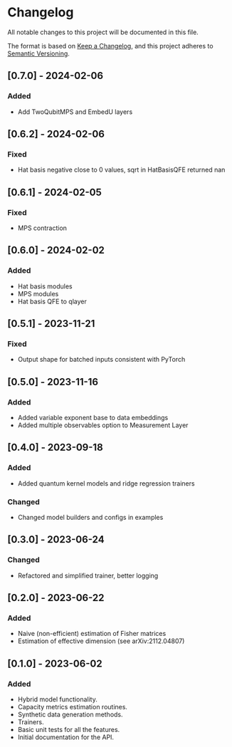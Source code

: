 # Changelog

All notable changes to this project will be documented in this file.

The format is based on [Keep a Changelog](https://keepachangelog.com/en/1.0.0/),
and this project adheres to [Semantic Versioning](https://semver.org/spec/v2.0.0.html).

## [0.7.0] - 2024-02-06

### Added

- Add TwoQubitMPS and EmbedU layers

## [0.6.2] - 2024-02-06

### Fixed

- Hat basis negative close to 0 values, sqrt in HatBasisQFE returned nan

## [0.6.1] - 2024-02-05

### Fixed

- MPS contraction

## [0.6.0] - 2024-02-02

### Added

- Hat basis modules
- MPS modules
- Hat basis QFE to qlayer

## [0.5.1] - 2023-11-21

### Fixed

- Output shape for batched inputs consistent with PyTorch

## [0.5.0] - 2023-11-16

### Added

- Added variable exponent base to data embeddings
- Added multiple observables option to Measurement Layer

## [0.4.0] - 2023-09-18

### Added

- Added quantum kernel models and ridge regression trainers

### Changed

- Changed model builders and configs in examples

## [0.3.0] - 2023-06-24

### Changed

- Refactored and simplified trainer, better logging

## [0.2.0] - 2023-06-22

### Added

- Naive (non-efficient) estimation of Fisher matrices
- Estimation of effective dimension (see arXiv:2112.04807)

## [0.1.0] - 2023-06-02

### Added

- Hybrid model functionality.
- Capacity metrics estimation routines.
- Synthetic data generation methods.
- Trainers.
- Basic unit tests for all the features.
- Initial documentation for the API.

